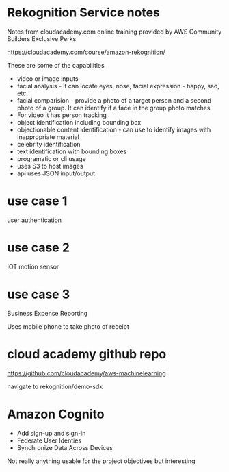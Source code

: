 # Rekognition Service notes

Notes from cloudacademy.com online training provided by AWS Community Builders Exclusive Perks

https://cloudacademy.com/course/amazon-rekognition/

These are some of the capabilities

* video or image inputs
* facial analysis - it can locate eyes, nose, facial expression - happy, sad, etc.
* facial comparision - provide a photo of a target person and a second photo of a group.  It can identify if a face in the group photo matches
* For video it has person tracking
* object identification including bounding box
* objectionable content identification - can use to identify images with inappropriate material
* celebrity identification
* text identification with bounding boxes
* programatic or cli usage
* uses S3 to host images 
* api uses JSON input/output

# use case 1
user authentication

# use case 2
IOT motion sensor

# use case 3
Business Expense Reporting

Uses mobile phone to take photo of receipt

# cloud academy github repo

https://github.com/cloudacademy/aws-machinelearning

navigate to rekognition/demo-sdk

# Amazon Cognito

* Add sign-up and sign-in
* Federate User Identies
* Synchronize Data Across Devices




Not really anything usable for the project objectives but interesting 
